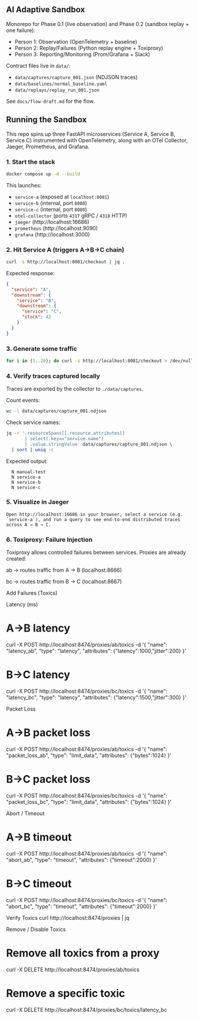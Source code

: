 ## AI Adaptive Sandbox

Monorepo for Phase 0.1 (live observation) and Phase 0.2 (sandbox replay + one failure):

- Person 1: Observation (OpenTelemetry + baseline)
- Person 2: Replay/Failures (Python replay engine + Toxiproxy)
- Person 3: Reporting/Monitoring (Prom/Grafana + Slack)

Contract files live in `data/`:

- `data/captures/capture_001.json` (NDJSON traces)
- `data/baselines/normal_baseline.yaml`
- `data/replays/replay_run_001.json`

See `docs/flow-draft.md` for the flow.

## Running the Sandbox

This repo spins up three FastAPI microservices (Service A, Service B, Service C) instrumented with OpenTelemetry, along with an OTel Collector, Jaeger, Prometheus, and Grafana.

### 1. Start the stack

```bash
docker compose up -d --build
```

This launches:

- `service-a` (exposed at `localhost:8081`)
- `service-b` (internal, port `8080`)
- `service-c` (internal, port `8080`)
- `otel-collector` (ports `4317` gRPC / `4318` HTTP)
- `jaeger` (http://localhost:16686)
- `prometheus` (http://localhost:9090)
- `grafana` (http://localhost:3000)

### 2. Hit Service A (triggers A→B→C chain)

```bash
curl -s http://localhost:8081/checkout | jq .
```

Expected response:

```json
{
  "service": "A",
  "downstream": {
    "service": "B",
    "downstream": {
      "service": "C",
      "stock": 42
    }
  }
}
```

### 3. Generate some traffic

```bash
for i in {1..20}; do curl -s http://localhost:8081/checkout > /dev/null; done
```

### 4. Verify traces captured locally

Traces are exported by the collector to `./data/captures`.

Count events:

```bash
wc -l data/captures/capture_001.ndjson
```

Check service names:

```bash
jq -r '.resourceSpans[].resource.attributes[]
       | select(.key=="service.name")
       | .value.stringValue' data/captures/capture_001.ndjson \
  | sort | uniq -c
```

Expected output:

```
  N manual-test
  N service-a
  N service-b
  N service-c
```

### 5. Visualize in Jaeger

```
Open http://localhost:16686 in your browser, select a service (e.g. `service-a`), and run a query to see end-to-end distributed traces across A → B → C.
```

### 6. Toxiproxy: Failure Injection

Toxiproxy allows controlled failures between services. Proxies are already created:

ab → routes traffic from A → B (localhost:8666)

bc → routes traffic from B → C (localhost:8667)

Add Failures (Toxics)

Latency (ms)

# A→B latency

curl -X POST http://localhost:8474/proxies/ab/toxics -d '{
"name": "latency_ab",
"type": "latency",
"attributes": {"latency":1000,"jitter":200}
}'

# B→C latency

curl -X POST http://localhost:8474/proxies/bc/toxics -d '{
"name": "latency_bc",
"type": "latency",
"attributes": {"latency":1500,"jitter":300}
}'

Packet Loss

# A→B packet loss

curl -X POST http://localhost:8474/proxies/ab/toxics -d '{
"name": "packet_loss_ab",
"type": "limit_data",
"attributes": {"bytes":1024}
}'

# B→C packet loss

curl -X POST http://localhost:8474/proxies/bc/toxics -d '{
"name": "packet_loss_bc",
"type": "limit_data",
"attributes": {"bytes":1024}
}'

Abort / Timeout

# A→B timeout

curl -X POST http://localhost:8474/proxies/ab/toxics -d '{
"name": "abort_ab",
"type": "timeout",
"attributes": {"timeout":2000}
}'

# B→C timeout

curl -X POST http://localhost:8474/proxies/bc/toxics -d '{
"name": "abort_bc",
"type": "timeout",
"attributes": {"timeout":2000}
}'

Verify Toxics
curl http://localhost:8474/proxies | jq

Remove / Disable Toxics

# Remove all toxics from a proxy

curl -X DELETE http://localhost:8474/proxies/ab/toxics

# Remove a specific toxic

curl -X DELETE http://localhost:8474/proxies/bc/toxics/latency_bc
